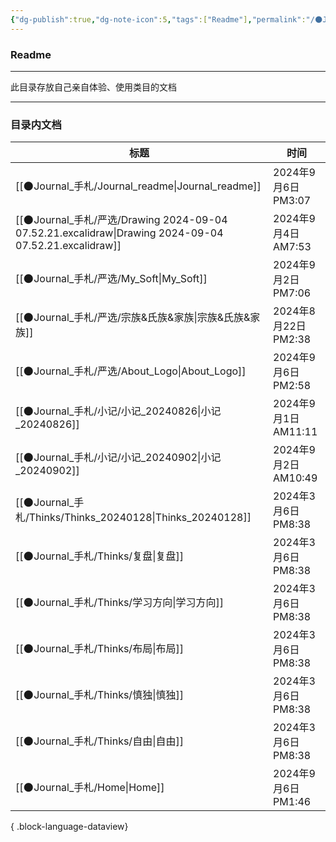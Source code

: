 ```yaml
---
{"dg-publish":true,"dg-note-icon":5,"tags":["Readme"],"permalink":"/🌑Journal_手札/Journal_readme/","dgPassFrontmatter":true,"noteIcon":5,"created":"2024-08-24T23:03:54.803+08:00","updated":"2024-09-06T15:07:12.106+08:00"}
---
```


### Readme
--- 
此目录存放自己亲自体验、使用类目的文档
***
### 目录内文档
| 标题                                                                                                    | 时间                 |
| ----------------------------------------------------------------------------------------------------- | ------------------ |
| [[🌑Journal_手札/Journal_readme\|Journal_readme]]                                                    | 2024年9月6日 PM3:07   |
| [[🌑Journal_手札/严选/Drawing 2024-09-04 07.52.21.excalidraw\|Drawing 2024-09-04 07.52.21.excalidraw]] | 2024年9月4日 AM7:53   |
| [[🌑Journal_手札/严选/My_Soft\|My_Soft]]                                                               | 2024年9月2日 PM7:06   |
| [[🌑Journal_手札/严选/宗族&氏族&家族\|宗族&氏族&家族]]                                                             | 2024年8月22日 PM2:38  |
| [[🌑Journal_手札/严选/About_Logo\|About_Logo]]                                                         | 2024年9月6日 PM2:58   |
| [[🌑Journal_手札/小记/小记_20240826\|小记_20240826]]                                                       | 2024年9月1日 AM11:11  |
| [[🌑Journal_手札/小记/小记_20240902\|小记_20240902]]                                                       | 2024年9月2日 AM10:49  |
| [[🌑Journal_手札/Thinks/Thinks_20240128\|Thinks_20240128]]                                           | 2024年3月6日 PM8:38   |
| [[🌑Journal_手札/Thinks/复盘\|复盘]]                                                                     | 2024年3月6日 PM8:38   |
| [[🌑Journal_手札/Thinks/学习方向\|学习方向]]                                                                 | 2024年3月6日 PM8:38   |
| [[🌑Journal_手札/Thinks/布局\|布局]]                                                                     | 2024年3月6日 PM8:38   |
| [[🌑Journal_手札/Thinks/慎独\|慎独]]                                                                     | 2024年3月6日 PM8:38   |
| [[🌑Journal_手札/Thinks/自由\|自由]]                                                                     | 2024年3月6日 PM8:38   |
| [[🌑Journal_手札/Home\|Home]]                                                                        | 2024年9月6日 PM1:46   |

{ .block-language-dataview}
